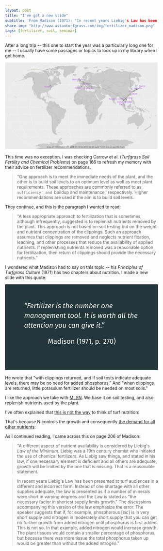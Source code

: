 ```yaml
---
layout: post
title: "I've got a new slide"
subtitle: 'From Madison (1971): "In recent years Liebig's Law has been presented to turf audiences in a different and incorrect form"'
share-img: "http://www.asianturfgrass.com/img/fertilizer_madison.png"
tags: [fertilizer, soil, seminar]
---
```


After a long trip -- this one to start the year was a particularly long one for me -- I usually have some passages or topics to look up in my library when I get home.

![flight map Jan 10 to Feb 8](/img/flights.png)

This time was no exception. I was checking Carrow et al. (*Turfgrass Soil Fertility and Chemical Problems*) on page 166 to refresh my memory with their advice on fertilizer recommendations. 

> "One approach is to meet the immediate needs of the plant, and the other is to build soil levels to an optimum level as well as meet plant requirements. These approaches are commonly referred to as `sufficiency' and `buildup and maintenance,' respectively. Higher recommendations are used if the aim is to build soil levels.

They continue, and this is the paragraph I wanted to read:

> "A less appropriate approach to fertilization that is sometimes, although infrequently, suggested is to replenish nutrients removed by the plant. This approach is not based on soil testing but on the weight and nutrient concentration of the clippings. Such an approach assumes that clippings are removed and neglects nutrient fixation, leaching, and other processes that reduce the availability of applied nutrients. If replenishing nutrients removed was a reasonable option for fertilization, then return of clippings should provide the necessary nutrients."

I wondered what Madison had to say on this topic -- his *Principles of Turfgrass Culture* (1971) has two chapters about nutrition. I made a new slide with this quote:

![John Madison quote from 1971 in Principles of Turfgrass Nutrition: Fertilizer is the number one management tool. It is worth all the attention you can give it](/img/fertilizer_madison.png)

He wrote that "with clippings returned, and if soil tests indicate adequate levels, there may be no need for added phosphorus." And "when clippings are returned, little potassium fertilizer should be needed on most soils." 

I like the approach we take with [MLSN](http://www.asianturfgrass.com/2018-02-03-new-mlsn-cheat-sheet/). We base it on soil testing, and also replenish nutrients used by the plant. 

I've often explained that [this is not the way](https://speakerdeck.com/micahwoods/using-and-understanding-the-mlsn-guidelines-for-nutrient-recommendations?slide=20) to think of turf nutrition:

<script async class="speakerdeck-embed" data-slide="20" data-id="20461819bb73475f9d56c4cec498e166" data-ratio="1.78086956521739" src="//speakerdeck.com/assets/embed.js"></script>

That's because N controls the growth and consequently [the demand for all other nutrients](https://speakerdeck.com/micahwoods/using-and-understanding-the-mlsn-guidelines-for-nutrient-recommendations?slide=21):

<script async class="speakerdeck-embed" data-slide="21" data-id="20461819bb73475f9d56c4cec498e166" data-ratio="1.78086956521739" src="//speakerdeck.com/assets/embed.js"></script>

As I continued reading, I came across this on page 206 of Madison:

> "A different aspect of nutrient availability is considered by Liebig's *Law of the Minimum*. Liebig was a 19th century chemist who initiated the use of chemical fertilizers. As Liebig saw things, and stated in his law, if one necessary element is deficient and all others are adequate, growth will be limited by the one that is missing. That is a reasonable statement.

> In recent years Liebig's Law has been presented to turf audiences in a different and incorrect form. Instead of one shartage with all other supplies adequate, the law is presented as if a number of minerals were short in varying degrees and the Law is stated as "the necessary factor in shortest supply limits growth." The discussions accompanying this version of the law emphasize the error. The speaker suggests that if, for example, phosphorous [*sic*] is in very short supply and nitrogen in moderately short supply that you can get no further growth from added nitrogen until phosphorus is first added. This is not so. In that example, added nitrogen would increase growth. The plant tissues would contain a smaller percentage of phosphorus, but because there was more tissue the total phosphorus taken up would be greater than without the added nitrogen."
